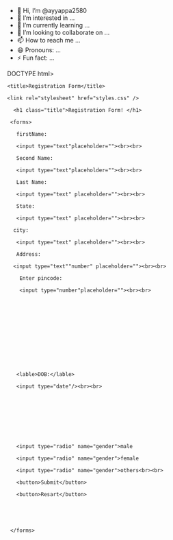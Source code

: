 - 👋 Hi, I’m @ayyappa2580
- 👀 I’m interested in ...
- 🌱 I’m currently learning ...
- 💞️ I’m looking to collaborate on ...
- 📫 How to reach me ...
- 😄 Pronouns: ...
- ⚡ Fun fact: ...

<!---
ayyappa2580/ayyappa2580 is a ✨ special ✨ repository because its `README.md` (this file) appears on your GitHub profile.
You can click the Preview link to take a look at your changes.
--->
DOCTYPE html>

<html>

  <head>

    <title>Registration Form</title>

    <link rel="stylesheet" href="styles.css" />

  </head>

  <body>

      <h1 class="title">Registration Form! </h1>

     <forms>

       firstName:

       <input type="text"placeholder=""><br><br>

       Second Name:

       <input type="text"placeholder=""><br><br>

       Last Name:

       <input type="text" placeholder=""><br><br>

       State:

       <input type="text" placeholder=""><br><br>

      city:

       <input type="text" placeholder=""><br><br>

       Address:

      <input type="text""number" placeholder=""><br><br>

        Enter pincode:

        <input type="number"placeholder=""><br><br>

        

       

       

       

       

       

       <lable>DOB:</lable>

       <input type="date"/><br><br>

 

       

       

       

       <input type="radio" name="gender">male

       <input type="radio" name="gender">female

       <input type="radio" name="gender">others<br><br>

       <button>Submit</button>

       <button>Resart</button>

       

       

     </forms>

  

  </body>

</html>
